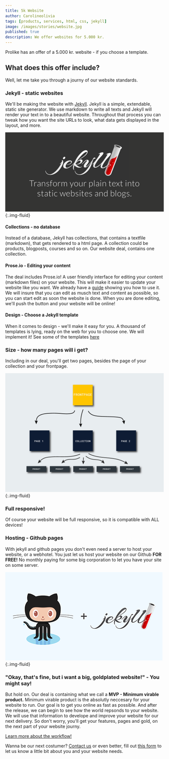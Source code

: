 ```yaml
---
title: 5k Website
author: Carolineolivia
tags: [products, services, html, css, jekyll]
image: /images/stories/website.jpg
published: true
description: We offer websites for 5.000 kr.
---
```


Prolike has an offer of a 5.000 kr. website - if you choose a template.

## What does this offer include?

Well, let me take you through a journy of our website standards.

### Jekyll - static websites

We'll be making the website with [Jekyll](https://jekyllrb.com). Jekyll is a simple, extendable, static site generator. We use markdown to write all texts and Jekyll will render your text in to a beautiful website.  Throughout that process you can tweak how you want the site URLs to look, what data gets displayed in the layout, and more.

![Website](/images/stories/jekyll-og.png "Our 5k website"){:.img-fluid}

#### Collections - no database

Instead of a database, Jekyll has collections, that contains a textfile (markdown), that gets rendered to a html page. A collection could be products, blogposts, courses and so on. Our website deal, contains one collection.

#### Prose.io - Editing your content

The deal includes Prose.io! A user friendly interface for editing your content (markdown files) on your website. This will make it easier to update your website like you want. We already have a [guide](/stories/use-prose/) showing you how to use it. We will insure that you can edit as musch text and content as possible, so you can start edit as soon the website is done. When you are done editing, we'll push the button and your website will be online!

#### Design - Choose a Jekyll template

When it comes to design - we'll make it easy for you. A thousand of templates is lying, ready on the web for you to choose one. We will implement it! See some of the templates [here](https://jekyllthemes.io/)

### Size - how many pages will i get?

Including in our deal, you'll get two pages, besides the page of your collection and your frontpage.

![Website](/images/stories/info-graphic-website.png "Our 5k website"){:.img-fluid}

### Full responsive!

Of course your website will be full responsive, so it is compatible with ALL devices!

### Hosting - Github pages

With jekyll and github pages you don't even need a server to host your website, or a webhotel. You just let us host your website on our Github **FOR FREE!** No monthly paying for some big corporation to let you have your site on some server.

![Website](/images/stories/jekyll_ghpages.png "Our 5k website"){:.img-fluid}

### "Okay, that's fine, but i want a big, goldplated website!" - You might say!

But hold on. Our deal is containing what we call a **MVP - Minimum virable product.**
Minimum virable product is the absolutly neccesary for your website to run. Our goal is to get you online as fast as possible. And after the release, we can begin to see how the world repsonds to your website. We will use that information to develope and improve your website for our next delivery. So don't worry, you'll get your features, pages and gold, on the next part of your website journy.

[Learn more about the workflow!](/flow/)

Wanna be our next costumer? [Contact us](/callme/) or even better, fill out [this form](/form/) to let us know a little bit about you and your website needs.